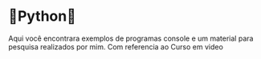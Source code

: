 # :snake:Python:snake:
Aqui você encontrara exemplos de programas console e um material para pesquisa realizados por mim. Com referencia ao Curso em video
